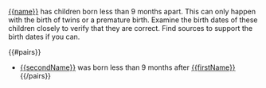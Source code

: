 [{{name}}](https://familysearch.org/tree/#view=ancestor&person={{pid}}) has children born less than 9 months apart. This can only happen with
the birth of twins or a premature birth. Examine the birth dates of these children
closely to verify that they are correct. Find sources to support the birth dates if you can.

{{#pairs}}
* [{{secondName}}](https://familysearch.org/tree/#view=ancestor&person={{id2}}) was born less than 9 months after [{{firstName}}](https://familysearch.org/tree/#view=ancestor&person={{id1}})
{{/pairs}}